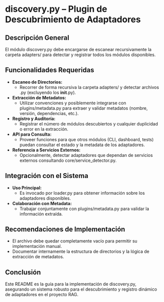 # discovery.py – Plugin de Descubrimiento de Adaptadores

## Descripción General
El módulo discovery.py debe encargarse de escanear recursivamente la carpeta adapters/ para detectar y registrar todos los módulos disponibles.

## Funcionalidades Requeridas
- **Escaneo de Directorios:**  
  - Recorrer de forma recursiva la carpeta adapters/ y detectar archivos .py (excluyendo los __init__.py).
- **Extracción de Metadatos:**  
  - Utilizar convenciones y posiblemente integrarse con plugins/metadata.py para extraer y validar metadatos (nombre, versión, dependencias, etc.).
- **Registro y Auditoría:**  
  - Registrar el número de módulos descubiertos y cualquier duplicidad o error en la extracción.
- **API para Consulta:**  
  - Proveer funciones para que otros módulos (CLI, dashboard, tests) puedan consultar el estado y la metadata de los adaptadores.
- **Referencia a Servicios Externos:**  
  - Opcionalmente, detectar adaptadores que dependan de servicios externos consultando core/service_detector.py.

## Integración con el Sistema
- **Uso Principal:**  
  - Es invocado por loader.py para obtener información sobre los adaptadores disponibles.
- **Colaboración con Metadata:**  
  - Trabajar conjuntamente con plugins/metadata.py para validar la información extraída.

## Recomendaciones de Implementación
- El archivo debe quedar completamente vacío para permitir su implementación manual.
- Documentar internamente la estructura de directorios y la lógica de extracción de metadatos.

## Conclusión
Este README es la guía para la implementación de discovery.py, asegurando un sistema robusto para el descubrimiento y registro dinámico de adaptadores en el proyecto RAG.
